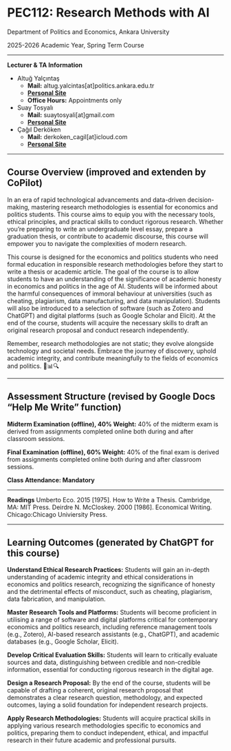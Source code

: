 # **PEC112: Research Methods with AI**

Department of Politics and Economics, Ankara University

2025-2026 Academic Year, Spring Term Course

---
**Lecturer & TA Information**

- Altuğ Yalçıntaş
    - **Mail:** altug.yalcintas[at]politics.ankara.edu.tr
    - [**Personal Site**](https://sekerefe.github.io/)
    - **Office Hours:** Appointments only
- Suay Tosyalı
    - **Mail:** suaytosyali[at]gmail.com
    - **[Personal Site](https://suaytli.github.io/)**
- Çağıl Derköken
    - **Mail:** derkoken_cagil[at]icloud.com
    - [**Personal Site**](https://cagilderkoken.github.io)
---
## Course Overview (improved and extenden by CoPilot)

In an era of rapid technological advancements and data-driven decision-making, mastering
research methodologies is essential for economics and politics students. This course aims to
equip you with the necessary tools, ethical principles, and practical skills to conduct rigorous
research. Whether you’re preparing to write an undergraduate level essay, prepare a
graduation thesis, or contribute to academic discourse, this course will empower you to
navigate the complexities of modern research.

This course is designed for the economics and politics students who need formal education
in responsible research methodologies before they start to write a thesis or academic article.
The goal of the course is to allow students to have an understanding of the significance of
academic honesty in economics and politics in the age of AI. Students will be informed about the harmful consequences of immoral behaviour at universities (such as cheating,
plagiarism, data manufacturing, and data manipulation). Students will also be introduced to a selection of software (such as Zotero and ChatGPT) and digital platforms (such as Google
Scholar and Elicit). At the end of the course, students will acquire the necessary skills to
draft an original research proposal and conduct research independently.

Remember, research methodologies are not static; they evolve alongside technology and
societal needs. Embrace the journey of discovery, uphold academic integrity, and contribute
meaningfully to the fields of economics and politics. 🌟📊🔍

---
## Assessment Structure (revised by Google Docs “Help Me Write” function)

**Midterm Examination (offline), 40% Weight:**
40% of the midterm exam is derived from assignments completed online both during and after classroom sessions.

**Final Examination (offline), 60% Weight:**
40% of the final exam is derived from assignments completed online both during and after classroom sessions.

**Class Attendance: Mandatory**

---
**Readings**
Umberto Eco. 2015 [1975]. How to Write a Thesis. Cambridge, MA: MIT Press.
Deirdre N. McCloskey. 2000 [1986]. Economical Writing. Chicago:Chicago Univiersity Press.

---
## Learning Outcomes (generated by ChatGPT for this course)
**Understand Ethical Research Practices:** Students will gain an in-depth understanding of
academic integrity and ethical considerations in economics and politics research,
recognizing the significance of honesty and the detrimental effects of misconduct, such as
cheating, plagiarism, data fabrication, and manipulation.

**Master Research Tools and Platforms:** Students will become proficient in utilising a range
of software and digital platforms critical for contemporary economics and politics research,
including reference management tools (e.g., Zotero), AI-based research assistants (e.g.,
ChatGPT), and academic databases (e.g., Google Scholar, Elicit).

**Develop Critical Evaluation Skills:** Students will learn to critically evaluate sources and
data, distinguishing between credible and non-credible information, essential for conducting
rigorous research in the digital age.

**Design a Research Proposal:** By the end of the course, students will be capable of drafting
a coherent, original research proposal that demonstrates a clear research question,
methodology, and expected outcomes, laying a solid foundation for independent research
projects.

**Apply Research Methodologies:** Students will acquire practical skills in applying various
research methodologies specific to economics and politics, preparing them to conduct
independent, ethical, and impactful research in their future academic and professional
pursuits.
